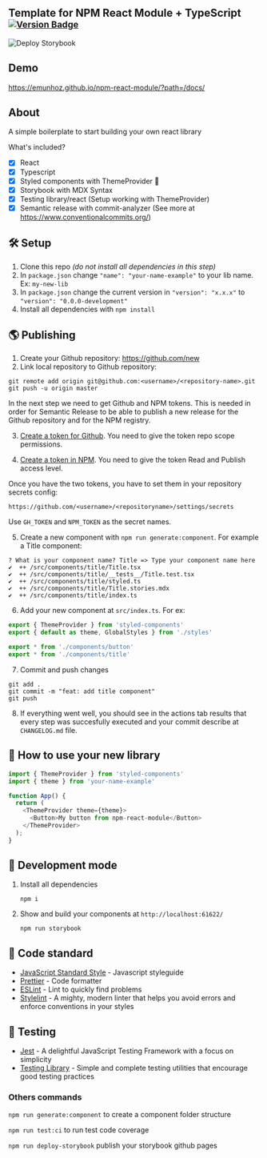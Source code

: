 ## Template for NPM React Module + TypeScript <sup>[![Version Badge](http://versionbadg.es/emunhoz/npm-react-module.svg)](https://npmjs.org/package/your-name-example)</sup>

![Deploy Storybook](https://github.com/emunhoz/npm-react-module/workflows/Deploy%20Storybook/badge.svg)

## Demo

https://emunhoz.github.io/npm-react-module/?path=/docs/

##  About

A simple boilerplate to start building your own react library

What's included?

- [x] React
- [x] Typescript
- [x] Styled components with ThemeProvider 💅
- [x] Storybook with MDX Syntax
- [x] Testing library/react (Setup working with ThemeProvider)
- [x] Semantic release with commit-analyzer (See more at https://www.conventionalcommits.org/)

## 🛠 Setup

1. Clone this repo _(do not install all dependencies in this step)_
2. In `package.json` change `"name": "your-name-example"` to your lib name. Ex: `my-new-lib`
3. In `package.json` change the current version in `"version": "x.x.x"` to `"version": "0.0.0-development"`
4. Install all dependencies with `npm install`

## 🌎 Publishing

1. Create your Github repository: https://github.com/new
2. Link local repository to Github repository:

```shell
git remote add origin git@github.com:<username>/<repository-name>.git
git push -u origin master
```

In the next step we need to get Github and NPM tokens. This is needed in order for Semantic Release to be able to publish a new release for the Github repository and for the NPM registry.

3. [Create a token for Github](https://help.github.com/en/github/authenticating-to-github/creating-a-personal-access-token-for-the-command-line). You need to give the token repo scope permissions.

4. [Create a token in NPM](https://docs.npmjs.com/creating-and-viewing-authentication-tokens). You need to give the token Read and Publish access level.

Once you have the two tokens, you have to set them in your repository secrets config:

```shell
https://github.com/<username>/<repositoryname>/settings/secrets
```

Use `GH_TOKEN` and `NPM_TOKEN` as the secret names.

5. Create a new component with `npm run generate:component`. For example a Title component:

```shell
? What is your component name? Title => Type your component name here
✔  ++ /src/components/title/Title.tsx
✔  ++ /src/components/title/__tests__/Title.test.tsx
✔  ++ /src/components/title/styled.ts
✔  ++ /src/components/title/Title.stories.mdx
✔  ++ /src/components/title/index.ts
```

6. Add your new component at `src/index.ts`. For ex:

```js
export { ThemeProvider } from 'styled-components'
export { default as theme, GlobalStyles } from './styles'

export * from './components/button'
export * from './components/title'
```

7. Commit and push changes

```shell
git add .
git commit -m "feat: add title component"
git push
```

8. If everything went well, you should see in the actions tab results that every step was succesfully executed and your commit describe at `CHANGELOG.md` file.

## 🧩 How to use your new library

```js
import { ThemeProvider } from 'styled-components'
import { theme } from 'your-name-example'

function App() {
  return (
    <ThemeProvider theme={theme}>
      <Button>My button from npm-react-module</Button>
    </ThemeProvider>
  );
}

```

## 🚀 Development mode

1. Install all dependencies

   ```shell
   npm i
   ```

2. Show and build your components at `http://localhost:61622/`

   ```shell
   npm run storybook
   ```

## 🚨 Code standard

- [JavaScript Standard Style](https://standardjs.com/) - Javascript styleguide
- [Prettier](https://prettier.io/) - Code formatter
- [ESLint](https://eslint.org/) - Lint to quickly find problems
- [Stylelint](https://stylelint.io/) - A mighty, modern linter that helps you avoid errors and enforce conventions in your styles

## 🚥 Testing

- [Jest](https://jestjs.io/) - A delightful JavaScript Testing Framework with a focus on simplicity
- [Testing Library](https://testing-library.com/) - Simple and complete testing utilities that encourage good testing practices

### Others commands

`npm run generate:component` to create a component folder structure

`npm run test:ci` to run test code coverage

`npm run deploy-storybook` publish your storybook github pages
